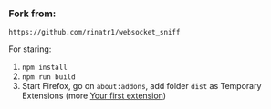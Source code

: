 
###  Fork from: 
`https://github.com/rinatr1/websocket_sniff`

For staring:

1. `npm install`
2. `npm run build`
3. Start Firefox, go on `about:addons`, add folder `dist` as Temporary Extensions
	(more [Your first extension](https://developer.mozilla.org/en-US/docs/Mozilla/Add-ons/WebExtensions/Your_first_WebExtension))
